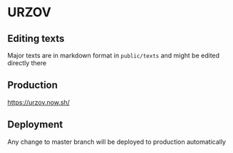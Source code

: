 # URZOV

## Editing texts
Major texts are in markdown format in `public/texts` and might be edited directly there

## Production
https://urzov.now.sh/

## Deployment
Any change to master branch will be deployed to production automatically
